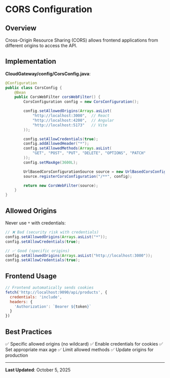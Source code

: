 # CORS Configuration

## Overview

Cross-Origin Resource Sharing (CORS) allows frontend applications from different origins to access the API.

## Implementation

**CloudGateway/config/CorsConfig.java**:

```java
@Configuration
public class CorsConfig {
    @Bean
    public CorsWebFilter corsWebFilter() {
        CorsConfiguration config = new CorsConfiguration();

        config.setAllowedOrigins(Arrays.asList(
            "http://localhost:3000",  // React
            "http://localhost:4200",  // Angular
            "http://localhost:5173"   // Vite
        ));

        config.setAllowCredentials(true);
        config.addAllowedHeader("*");
        config.setAllowedMethods(Arrays.asList(
            "GET", "POST", "PUT", "DELETE", "OPTIONS", "PATCH"
        ));
        config.setMaxAge(3600L);

        UrlBasedCorsConfigurationSource source = new UrlBasedCorsConfigurationSource();
        source.registerCorsConfiguration("/**", config);

        return new CorsWebFilter(source);
    }
}
```

## Allowed Origins

Never use `*` with credentials:

```java
// ❌ Bad (security risk with credentials)
config.setAllowedOrigins(Arrays.asList("*"));
config.setAllowCredentials(true);

// ✅ Good (specific origins)
config.setAllowedOrigins(Arrays.asList("http://localhost:3000"));
config.setAllowCredentials(true);
```

## Frontend Usage

```javascript
// Frontend automatically sends cookies
fetch('http://localhost:9090/api/products', {
  credentials: 'include',
  headers: {
    'Authorization': `Bearer ${token}`
  }
})
```

## Best Practices

✅ Specific allowed origins (no wildcard)
✅ Enable credentials for cookies
✅ Set appropriate max age
✅ Limit allowed methods
✅ Update origins for production

---

**Last Updated**: October 5, 2025
